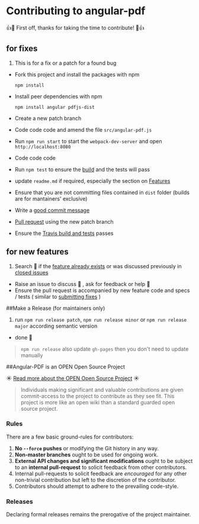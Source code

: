 # Contributing to angular-pdf

:+1::tada: First off, thanks for taking the time to contribute! :tada::+1:

## for fixes

1. This is for a fix or a patch for a found bug
- Fork this project and install the packages with npm

  ```
  npm install
  ```
- Install peer dependencies with npm

  ```
  npm install angular pdfjs-dist
  ```
- Create a new patch branch
- Code code code and amend the file `src/angular-pdf.js`
- Run `npm run start` to start the `webpack-dev-server` and open `http://localhost:8080`
- Code code code
- Run `npm test` to ensure the [build](https://travis-ci.org/sayanee/angularjs-pdf) and the tests will pass
- update `readme.md` if required, especially the section on [Features](https://github.com/sayanee/angularjs-pdf#features)
- Ensure that you are not committing files contained in `dist` folder (builds are for mantainers' exclusive)
- Write a [good commit message](https://github.com/angular/angular.js/blob/master/CONTRIBUTING.md#commit-message-format)
- [Pull request](https://help.github.com/articles/using-pull-requests) using the new patch branch
- Ensure the [Travis build and tests](https://travis-ci.org/sayanee/angularjs-pdf) passes

## for new features

1. Search :mag_right: if the [feature already exists](https://github.com/sayanee/angularjs-pdf/blob/master/readme.md) or was discussed previously in [closed issues](https://github.com/sayanee/angularjs-pdf/issues?q=is%3Aissue+is%3Aclosed)
- Raise an issue to discuss :speech_balloon: , ask for feedback or help :thought_balloon:
- Ensure the pull request is accompanied by new feature code and specs / tests ( similar to [submitting fixes](https://github.com/sayanee/angularjs-pdf/blob/master/CONTRIBUTING.md#for-fixes) )

##Make a Release (for maintainers only)

1. run `npm run release patch`, `npm run release minor` or `npm run release major` according semantic version
- done :tada:

> `npm run release` also update `gh-pages` then you don't need to update manually

##Angular-PDF is an OPEN Open Source Project

:sunny: [Read more about the OPEN Open Source Project](http://openopensource.org/) :sunny:

> Individuals making significant and valuable contributions are given commit-access to the project to contribute as they see fit. This project is more like an open wiki than a standard guarded open source project.

### Rules

There are a few basic ground-rules for contributors:

1. **No `--force` pushes** or modifying the Git history in any way.
1. **Non-master branches** ought to be used for ongoing work.
1. **External API changes and significant modifications** ought to be subject to an **internal pull-request** to solicit feedback from other contributors.
1. Internal pull-requests to solicit feedback are *encouraged* for any other non-trivial contribution but left to the discretion of the contributor.
1. Contributors should attempt to adhere to the prevailing code-style.

### Releases

Declaring formal releases remains the prerogative of the project maintainer.
